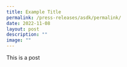 ```yaml
---
title: Example Title
permalink: /press-releases/asdk/permalink/
date: 2022-11-08
layout: post
description: ""
image: ""
---
```

This is a post